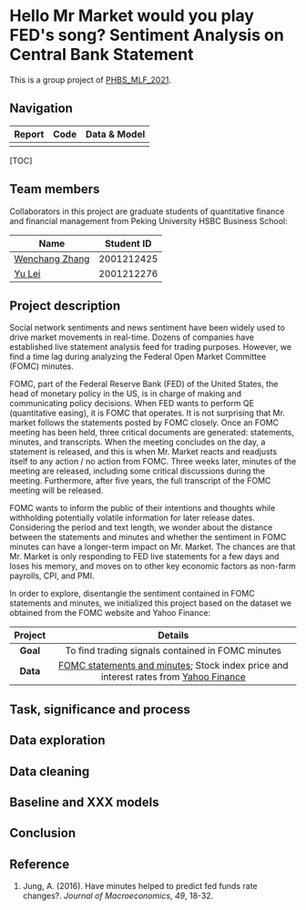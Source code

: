 # Hello Mr Market would you play FED's song? Sentiment Analysis on Central Bank Statement

This is a group project of [PHBS_MLF_2021](https://github.com/PHBS/MLF).

## Navigation

| Report | Code | Data & Model |
| :----- | ---- | ------------ |
|        |      |              |

[TOC]

## Team members 

Collaborators in this project are graduate students of quantitative finance and financial management from Peking University HSBC Business School:  

| Name                                          | Student ID |
| --------------------------------------------- | ---------- |
| [Wenchang Zhang](https://github.com/zwc00098) | 2001212425 |
| [Yu Lei](https://github.com/ahabug)           | 2001212276 |

## Project description

Social network sentiments and news sentiment have been widely used to drive market movements in real-time. Dozens of companies have established live statement analysis feed for trading purposes. However, we find a time lag during analyzing the Federal Open Market Committee (FOMC) minutes. 

FOMC, part of the Federal Reserve Bank (FED) of the United States, the head of monetary policy in the US, is in charge of making and communicating policy decisions. When FED wants to perform QE (quantitative easing), it is FOMC that operates.  It is not surprising that Mr. market follows the statements posted by FOMC closely. Once an FOMC meeting has been held, three critical documents are generated: statements, minutes, and transcripts. When the meeting concludes on the day, a statement is released, and this is when Mr. Market reacts and readjusts itself to any action / no action from FOMC. Three weeks later, minutes of the meeting are released, including some critical discussions during the meeting. Furthermore, after five years, the full transcript of the FOMC meeting will be released. 

FOMC wants to inform the public of their intentions and thoughts while withholding potentially volatile information for later release dates. Considering the period and text length, we wonder about the distance between the statements and minutes and whether the sentiment in FOMC minutes can have a longer-term impact on Mr. Market. The chances are that Mr. Market is only responding to FED live statements for a few days and loses his memory, and moves on to other key economic factors as non-farm payrolls, CPI, and PMI. 

In order to explore, disentangle the sentiment contained in FOMC statements and minutes, we initialized this project based on the dataset we obtained from the FOMC website and Yahoo Finance: 

|       Project        |                           Details                            |
| :------------------: | :----------------------------------------------------------: |
|       **Goal**       |      To find trading signals contained in FOMC minutes       |
|       **Data**       | [FOMC statements and minutes](); Stock index price and interest rates from [Yahoo Finance](https://finance.yahoo.com/) |


## Task, significance and process

## Data exploration

## Data cleaning

## Baseline and XXX models

## Conclusion

## Reference 

1. Jung, A. (2016). Have minutes helped to predict fed funds rate changes?. *Journal of Macroeconomics*, *49*, 18-32.

